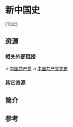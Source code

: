 # 新中国史

[TOC]



## 资源
### 相关外部链接
↗ [中国共产党](../../../🐲%20中国政治概况/中国共产党/中国共产党.md)
↗ [中国共产党党史](../../../🐲%20中国政治概况/中国共产党/中国共产党党史/中国共产党党史.md)


### 其它资源



## 简介



## 参考
